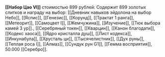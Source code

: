 **[[Набор Цао VI]]** стоимостью 899 рублей: Содержит 899 золотых слитков и награду на выбор: [[Дневник навыков эйдолона на выбор Небо]], [[Яспис]], [[Генезис]], [[Корунд]], [[Трактат 1 ранга]],  [[Метеорит]], [[Самоцвет I]], [[Жемчужина]], [[Изучение]], [[Тюк выбора камей 3 ур]]., [[Серебряный токен]], [[Кварцин]], [[Канон благодати]], [[Кодекс хаоса]], [[Ядро кристалла душ]], [[Лист кодекса]], [[Инкунабула]], [[Хрусталь ци]], [[Тысячелистник]], [[Дух руны]], [[Теплая роса I]], [[Алмаз]], [[Сундук рун G1]], [[Гемма восприятия]], 50.000 [[Серебро]].  